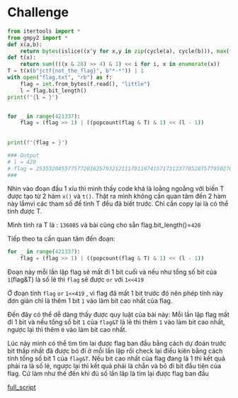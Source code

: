 # Challenge

```py
from itertools import *
from gmpy2 import *
def x(a,b):
    return bytes(islice((x^y for x,y in zip(cycle(a), cycle(b))), max(*map(len, [a, b]))))
def t(x):
    return sum((((x & 28) >> 4) & 1) << i for i, x in enumerate(x))
T = t(x(b"jctf{not_the_flag}", b"*-*")) | 1
with open("flag.txt", "rb") as f:
    flag = int.from_bytes(f.read(), "little")
    l = flag.bit_length()
print(f"{l = }")


for _ in range(421337):
    flag = (flag >> 1) | ((popcount(flag & T) & 1) << (l - 1))
    
    
print(f"{flag = }")

### Output
# l = 420
# flag = 2535320453775772016257932121117911974157173123778528757795027065121941155726429313911545470529920091870489045401698656195217643
###
```
Nhìn vào đoạn đầu 1 xíu thì mình thấy code khá là loằng ngoằng với biến T được tạo từ 2 hàm ```x()``` và ```t()```. Thật ra mình không cần quan tâm đến 2 hàm này lắmvì các tham số  để tính T đều đã biết trước. Chỉ cần copy lại là có thể tính được T. 

Mình tính ra  T là : ```136085``` và bài cũng cho sẵn flag.bit_length()=```420```

Tiếp theo ta cần quan tâm đến đoạn: 
```py
for _ in range(421337):
    flag = (flag >> 1) | ((popcount(flag & T) & 1) << (l - 1))
```
Đoạn này mỗi lần lặp flag sẽ mất đi 1 bit cuối và nếu như tổng số bit của ```1```(flag&T) là số lẻ  thì ```flag``` sẽ được ```or``` với ```1<<419```

Ở đoạn tính ```flag``` ```or``` ```1<<419```  , vì flag đã mất 1 bit trước đó nên phép tính này đơn giản chỉ là thêm 1 bit ```1``` vào làm bit cao nhất của flag.

Đến đây có thể dễ dàng thấy được quy luật của bài này: Mỗi lần lặp flag mất đi 1 bit và nếu tổng số bit ```1``` của ```flag&T``` là lẻ thì thêm ```1``` vào làm bit cao nhất,
ngược lại thì thêm ```0``` vào làm bit cao nhất.

Lúc này mình có thể tìm tìm lai được flag ban đầu bằng cách dự đoán trước bit thấp nhất đã được bỏ đi ở mỗi lần lặp 
rồi check lại điều kiên bằng cách tính tổng số bit 1 của ```flag&T```. Nếu bit cao nhất của flag đang là 1 thì kết quả phải ra là số lẻ, ngược lại thì kết quả phải 
là chẵn và bỏ đi bit đầu tiên của flag. Cứ làm như thế đến khi đủ số lần lăp là tìm lại được flag ban đầu

[full_script](https://github.com/lttn1204/CTF/blob/main/2021/imagynaryCTF/roll_it_back/solve.py)
